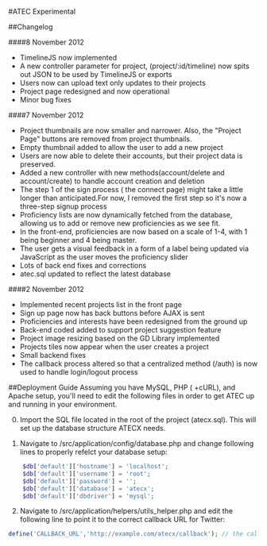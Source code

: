 #ATEC Experimental



##Changelog

####8 November 2012
* TimelineJS now implemented
* A new controller parameter for project, (project/:id/timeline) now spits out JSON to be used by TimelineJS or exports
* Users now can upload text only updates to their projects
* Project page redesigned and now operational
* Minor bug fixes

####7 November 2012
* Project thumbnails are now smaller and narrower. Also, the "Project Page" buttons are removed from project thumbnails.
* Empty thumbnail added to allow the user to add a new project
* Users are now able to delete their accounts, but their project data is preserved.
* Added a new controller with new methods(account/delete and account/create) to handle account creation and deletion
* The step 1 of the sign process ( the connect page) might take a little longer than anticipated.For now, I removed the first step so it's now a three-step signup process
* Proficiency lists are now dynamically fetched from the database, allowing us to add or remove new proficiencies as we see fit.
* In the front-end, proficiencies are now based on a scale of 1-4, with 1 being beginner and 4 being master.
* The user gets a visual feedback in a form of a label being updated via JavaScript as the user moves the proficiency slider
* Lots of back end fixes and corrections
* atec.sql updated to reflect the latest database 

####2 November 2012
* Implemented recent projects list in the front page
* Sign up page now has back buttons before AJAX is sent
* Proficiencies and interests have been redesigned from the ground up
* Back-end coded added to support project suggestion feature
* Project image resizing based on the GD Library implemented
* Projects tiles now appear when the user creates a project
* Small backend fixes
* The callback process altered so that a centralized method (/auth) is 
now used to handle login/logout process



##Deployment Guide
Assuming you have MySQL, PHP ( +cURL), and Apache setup, you'll need to edit the following files
in order to get ATEC up and running in your environment.


0) Import the SQL file located in the root of the project (atecx.sql). This will set up the database
structure ATECX needs.

1) Navigate to /src/application/config/database.php and change following lines to properly 
refelct your database setup:
```php
	$db['default']['hostname'] = 'localhost';
	$db['default']['username'] = 'root';
	$db['default']['password'] = '';
	$db['default']['database'] = 'atecx';
	$db['default']['dbdriver'] = 'mysql';
```			
			
2) Navigate to /src/application/helpers/utils_helper.php and edit the following line to point it to the correct callback URL for Twitter:
```php
define('CALLBACK_URL','http://example.com/atecx/callback'); // the callback URL for Twitter's OAuth
```

